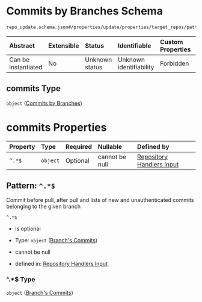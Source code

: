 # Commits by Branches Schema

```txt
repo_update.schema.json#/properties/update/properties/target_repos/patternProperties/^.*$/properties/commits
```



| Abstract            | Extensible | Status         | Identifiable            | Custom Properties | Additional Properties | Access Restrictions | Defined In                                                                        |
| :------------------ | :--------- | :------------- | :---------------------- | :---------------- | :-------------------- | :------------------ | :-------------------------------------------------------------------------------- |
| Can be instantiated | No         | Unknown status | Unknown identifiability | Forbidden         | Forbidden             | none                | [repo-update.schema.json*](../out/repo-update.schema.json "open original schema") |

## commits Type

`object` ([Commits by Branches](repo-update-properties-update-data-properties-target-repos-patternproperties-repo-and-commits-properties-commits-by-branches.md))

# commits Properties

| Property | Type     | Required | Nullable       | Defined by                                                                                                                                                                                                                                                                                                                           |
| :------- | :------- | :------- | :------------- | :----------------------------------------------------------------------------------------------------------------------------------------------------------------------------------------------------------------------------------------------------------------------------------------------------------------------------------- |
| `^.*$`   | `object` | Optional | cannot be null | [Repository Handlers Input](repo-update-properties-update-data-properties-target-repos-patternproperties-repo-and-commits-properties-commits-by-branches-patternproperties-branchs-commits.md "repo_update.schema.json#/properties/update/properties/target_repos/patternProperties/^.*$/properties/commits/patternProperties/^.*$") |

## Pattern: `^.*$`

Commit before pull, after pull and lists of new and unauthenticated commits belonging to the given branch

`^.*$`

*   is optional

*   Type: `object` ([Branch's Commits](repo-update-properties-update-data-properties-target-repos-patternproperties-repo-and-commits-properties-commits-by-branches-patternproperties-branchs-commits.md))

*   cannot be null

*   defined in: [Repository Handlers Input](repo-update-properties-update-data-properties-target-repos-patternproperties-repo-and-commits-properties-commits-by-branches-patternproperties-branchs-commits.md "repo_update.schema.json#/properties/update/properties/target_repos/patternProperties/^.\*$/properties/commits/patternProperties/^.\*$")

### ^.\*$ Type

`object` ([Branch's Commits](repo-update-properties-update-data-properties-target-repos-patternproperties-repo-and-commits-properties-commits-by-branches-patternproperties-branchs-commits.md))
